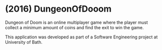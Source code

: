 # (2016) DungeonOfDooom
Dungeon of Doom is an online multiplayer game where the player must collect a minimum amount of coins and find the exit to win the game.

This application was developed as part of a Software Engineering project at University of Bath.
